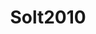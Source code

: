 ---
layout: redirect
title: Solt2010
loc: http://springerlink.com/content/4077813413053157/
output: html_document
---